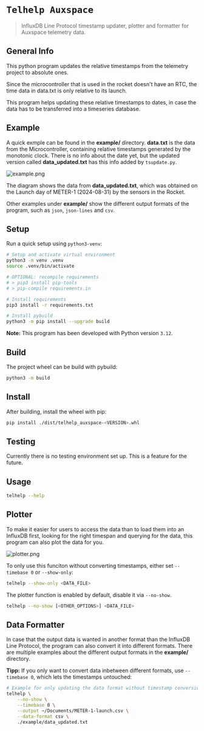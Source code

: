 # `Telhelp Auxspace`

> InfluxDB Line Protocol timestamp updater, plotter and formatter for Auxspace telemetry data.

## General Info

This python program updates the relative timestamps from the telemetry
project to absolute ones.

Since the microcontroller that is used in the rocket doesn't have an RTC,
the time data in data.txt is only relative to its launch.

This program helps updating these relative timestamps to dates,
in case the data has to be transferred into a timeseries database.

## Example

A quick exmple can be found in the **example/** directory.
**data.txt** is the data from the Microcontroller, containing relative
timestamps generated by the monotonic clock.
There is no info about the date yet, but the updated version called
**data_updated.txt** has this info added by `tsupdate.py`.

![example.png](/doc/timeseries-updater/example.png)

The diagram shows the data from **data_updated.txt**, which was obtained
on the Launch day of METER-1 (2024-08-31) by the sensors in the Rocket.

Other examples under **example/** show the different output formats of the
program, such as `json`, `json-lines` and `csv`.

## Setup

Run a quick setup using `python3-venv`:

```bash
# Setup and activate virtual environment
python3 -m venv .venv
source .venv/bin/activate

# OPTIONAL: recompile requirements
# > pip3 install pip-tools
# > pip-compile requirements.in

# Install requirements
pip3 install -r requirements.txt

# Install pybuild
python3 -m pip install --upgrade build
```

**Note:** This program has been developed with Python version `3.12`.

## Build

The project wheel can be build with pybuild:

```bash
python3 -m build
```

## Install

After building, install the wheel with pip:

```bash
pip install ./dist/telhelp_auxspace-<VERSION>.whl
```

## Testing

Currently there is no testing environment set up.
This is a feature for the future.

## Usage

```bash
telhelp --help
```

## Plotter

To make it easier for users to access the data than to load them into
an InfluxDB first, looking for the right timespan and querying for the data,
this program can also plot the data for you.

![plotter.png](/doc/timeseries-updater/plotter.png)

To only use this funciton without converting timestamps, either set
`--timebase 0` or `--show-only`:

```bash
telhelp --show-only <DATA_FILE>
```

The plotter function is enabled by default, disable it via `--no-show`.

```bash
telhelp --no-show [<OTHER_OPTIONS>] <DATA_FILE>
```

## Data Formatter

In case that the output data is wanted in another format than the
InfluxDB Line Protocol, the program can also convert it into different
formats.
There are multiple examples about the different output formats
in the **example/** directory.

**Tipp:** If you only want to convert data inbetween different formats,
use `--timebase 0`, which lets the timestamps untouched:

```bash
# Example for only updating the data format without timestamp conversion
telhelp \
    --no-show \
    --timebase 0 \
    --output ~/Documents/METER-1-launch.csv \
    --data-format csv \
    ./example/data_updated.txt
```
